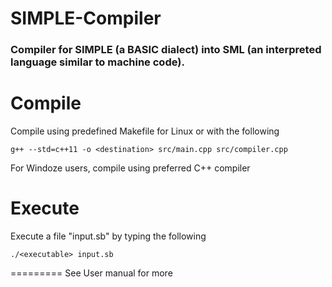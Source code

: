 SIMPLE-Compiler
===============
### Compiler for SIMPLE (a BASIC dialect) into SML (an interpreted language similar to machine code). 

# Compile
Compile using predefined Makefile for Linux or with the following
```
g++ --std=c++11 -o <destination> src/main.cpp src/compiler.cpp
```

For Windoze users, compile using preferred C++ compiler

# Execute

Execute a file "input.sb" by typing the following
```
./<executable> input.sb
```

=========
See User manual for more
